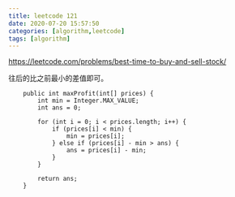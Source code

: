 ```yaml
---
title: leetcode 121
date: 2020-07-20 15:57:50
categories: [algorithm,leetcode]
tags: [algorithm]
---
```

https://leetcode.com/problems/best-time-to-buy-and-sell-stock/

往后的比之前最小的差值即可。
```
    public int maxProfit(int[] prices) {
        int min = Integer.MAX_VALUE;
        int ans = 0;

        for (int i = 0; i < prices.length; i++) {
            if (prices[i] < min) {
                min = prices[i];
            } else if (prices[i] - min > ans) {
                ans = prices[i] - min;
            }
        }

        return ans;
    }
```
